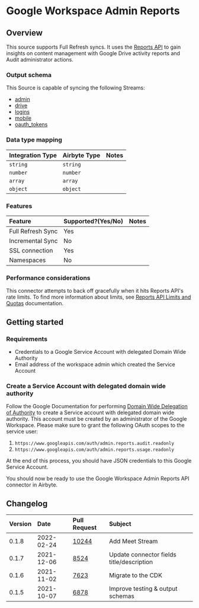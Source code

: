 # Google Workspace Admin Reports

## Overview

This source supports Full Refresh syncs. It uses the [Reports API](https://developers.google.com/admin-sdk/reports/v1/get-start/getting-started) to gain insights on content management with Google Drive activity reports and Audit administrator actions.

### Output schema

This Source is capable of syncing the following Streams:

- [admin](https://developers.google.com/admin-sdk/reports/v1/guides/manage-audit-admin)
- [drive](https://developers.google.com/admin-sdk/reports/v1/guides/manage-audit-drive)
- [logins](https://developers.google.com/admin-sdk/reports/v1/guides/manage-audit-login)
- [mobile](https://developers.google.com/admin-sdk/reports/v1/guides/manage-audit-mobile)
- [oauth_tokens](https://developers.google.com/admin-sdk/reports/v1/guides/manage-audit-tokens)

### Data type mapping

| Integration Type | Airbyte Type | Notes |
| :--------------- | :----------- | :---- |
| `string`         | `string`     |       |
| `number`         | `number`     |       |
| `array`          | `array`      |       |
| `object`         | `object`     |       |

### Features

| Feature           | Supported?\(Yes/No\) | Notes |
| :---------------- | :------------------- | :---- |
| Full Refresh Sync | Yes                  |       |
| Incremental Sync  | No                   |       |
| SSL connection    | Yes                  |       |
| Namespaces        | No                   |       |

### Performance considerations

This connector attempts to back off gracefully when it hits Reports API's rate limits. To find more information about limits, see [Reports API Limits and Quotas](https://developers.google.com/admin-sdk/reports/v1/limits) documentation.

## Getting started

### Requirements

- Credentials to a Google Service Account with delegated Domain Wide Authority
- Email address of the workspace admin which created the Service Account

### Create a Service Account with delegated domain wide authority

Follow the Google Documentation for performing [Domain Wide Delegation of Authority](https://developers.google.com/admin-sdk/reports/v1/guides/delegation) to create a Service account with delegated domain wide authority. This account must be created by an administrator of the Google Workspace. Please make sure to grant the following OAuth scopes to the service user:

1. `https://www.googleapis.com/auth/admin.reports.audit.readonly`
2. `https://www.googleapis.com/auth/admin.reports.usage.readonly`

At the end of this process, you should have JSON credentials to this Google Service Account.

You should now be ready to use the Google Workspace Admin Reports API connector in Airbyte.

## Changelog

| Version | Date       | Pull Request                                             | Subject                                   |
| :------ | :--------- | :------------------------------------------------------- | :---------------------------------------- |
| 0.1.8   | 2022-02-24 | [10244](https://github.com/airbytehq/airbyte/pull/10244) | Add Meet Stream                           |
| 0.1.7   | 2021-12-06 | [8524](https://github.com/airbytehq/airbyte/pull/8524)   | Update connector fields title/description |
| 0.1.6   | 2021-11-02 | [7623](https://github.com/airbytehq/airbyte/pull/7623)   | Migrate to the CDK                        |
| 0.1.5   | 2021-10-07 | [6878](https://github.com/airbytehq/airbyte/pull/6878)   | Improve testing & output schemas          |
